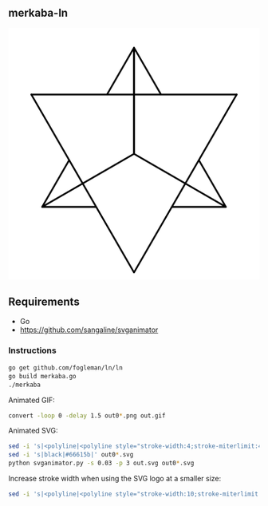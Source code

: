 ## merkaba-ln

![merkaba](https://raw.githubusercontent.com/poexio/poex-visual-identity/master/merkaba-ln/out.gif?token=AADtJ7lPaJ8XlRwrQUKfaF4VjZgpme3Zks5ZybWWwA%3D%3D)

## Requirements

- Go
- https://github.com/sangaline/svganimator

### Instructions

```sh
go get github.com/fogleman/ln/ln
go build merkaba.go
./merkaba
```

Animated GIF:

```sh
convert -loop 0 -delay 1.5 out0*.png out.gif
```

Animated SVG:

```sh
sed -i 's|<polyline|<polyline style="stroke-width:4;stroke-miterlimit:4;stroke-dasharray:none;stroke-linecap:round"|' out0*.svg
sed -i 's|black|#66615b|' out0*.svg
python svganimator.py -s 0.03 -p 3 out.svg out0*.svg
```

Increase stroke width when using the SVG logo at a smaller size:

```sh
sed -i 's|<polyline|<polyline style="stroke-width:10;stroke-miterlimit:10;stroke-dasharray:none;stroke-linecap:round"|' out0*.svg
```
